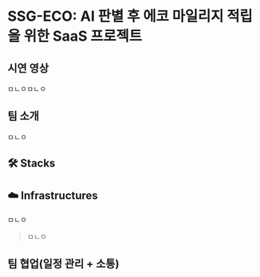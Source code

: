 
# SSG-ECO:  AI 판별 후 에코 마일리지 적립을 위한 SaaS 프로젝트

## 시연 영상

ㅁㄴㅇㅁㄴㅇ


##  팀 소개
ㅁㄴㅇ

## 🛠 Stacks



## [](https://github.com/ssg-salesync/.github/blob/main/profile/README.md#%EF%B8%8F-infrastructures)☁️ Infrastructures



ㅁㄴㅇ

> ㅁㄴㅇ




##  팀 협업(일정 관리 + 소통)

